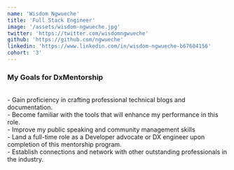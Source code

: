 ```yaml
---
name: 'Wisdom Ngwueche'
title: 'Full Stack Engineer'
image: '/assets/wisdom-ngwueche.jpg'
twitter: 'https://twitter.com/wisdomngwueche'
github: 'https://github.com/ngwueche'
linkedin: 'https://www.linkedin.com/in/wisdom-ngwueche-b67604156'
cohort: '3'
---
```


<div>
 <h3>My Goals for DxMentorship</h3><br/>
  - Gain proficiency in crafting professional technical blogs and documentation. <br/>
  - Become familiar with the tools that will enhance my performance in this role. <br/>
  - Improve my public speaking and community management skills <br/>
  - Land a full-time role as a Developer advocate or DX engineer upon completion of this mentorship program.<br/>
  - Establish connections and network with other outstanding professionals in the industry. <br/>
</div>
